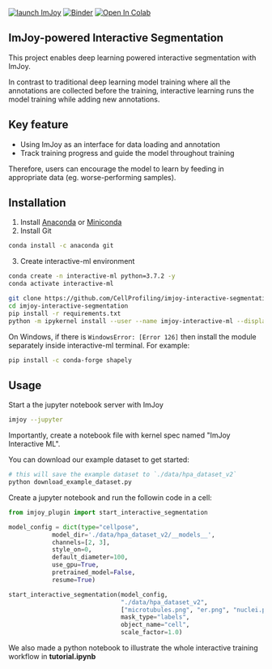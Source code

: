 [![launch ImJoy](https://imjoy.io/static/badge/launch-imjoy-badge.svg)](https://imjoy.io/#/app?workspace=sandbox&plugin=https://raw.githubusercontent.com/imjoy-team/imjoy-interactive-segmentation/master/interactive-ml-demo.imjoy.html)
[![Binder](https://mybinder.org/badge_logo.svg)](https://mybinder.org/v2/gh/imjoy-team/imjoy-interactive-segmentation/master?filepath=Tutorial.ipynb)
[![Open In Colab](https://colab.research.google.com/assets/colab-badge.svg)](https://colab.research.google.com/github/imjoy-team/imjoy-interactive-segmentation/blob/master/Tutorial.ipynb)

## ImJoy-powered Interactive Segmentation

This project enables deep learning powered interactive segmentation with ImJoy.

In contrast to traditional deep learning model training where all the annotations are collected before the training, interactive learning runs the model training while adding new annotations.
	
## Key feature
* Using ImJoy as an interface for data loading and annotation
* Track training progress and guide the model throughout training

Therefore, users can encourage the model to learn by feeding in appropriate data (eg. worse-performing samples).

## Installation
1. Install [Anaconda](https://docs.anaconda.com/anaconda/install/index.html) or [Miniconda](https://docs.conda.io/en/latest/miniconda.html)
2. Install Git
```bash
conda install -c anaconda git
```
3. Create interactive-ml environment
```bash
conda create -n interactive-ml python=3.7.2 -y
conda activate interactive-ml

git clone https://github.com/CellProfiling/imjoy-interactive-segmentation.git
cd imjoy-interactive-segmentation
pip install -r requirements.txt
python -m ipykernel install --user --name imjoy-interactive-ml --display-name "ImJoy Interactive ML"
```

On Windows, if there is ```WindowsError: [Error 126]``` then install the module separately inside interactive-ml terminal. For example:
```bash
pip install -c conda-forge shapely
```

## Usage

Start a the jupyter notebook server with ImJoy
```bash
imjoy --jupyter
```

Importantly, create a notebook file with kernel spec named "ImJoy Interactive ML".


You can download our example dataset to get started:
```bash
# this will save the example dataset to `./data/hpa_dataset_v2`
python download_example_dataset.py
```

Create a jupyter notebook and run the followin code in a cell:
```python
from imjoy_plugin import start_interactive_segmentation

model_config = dict(type="cellpose",
            model_dir='./data/hpa_dataset_v2/__models__',
            channels=[2, 3],
            style_on=0,
            default_diameter=100,
            use_gpu=True,
            pretrained_model=False,
            resume=True)

start_interactive_segmentation(model_config,
                               "./data/hpa_dataset_v2",
                               ["microtubules.png", "er.png", "nuclei.png"],
                               mask_type="labels",
                               object_name="cell",
                               scale_factor=1.0)
```

We also made a python notebook to illustrate the whole interactive training workflow in **tutorial.ipynb**
